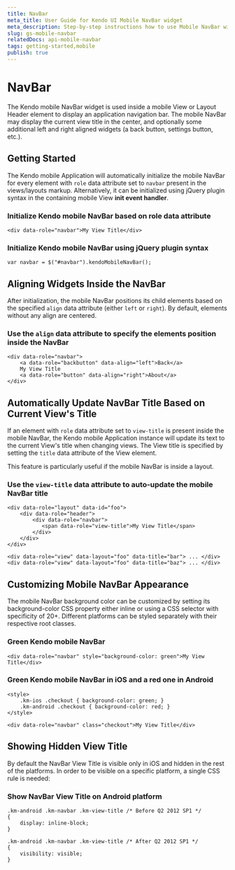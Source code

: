 ```yaml
---
title: NavBar
meta_title: User Guide for Kendo UI Mobile NavBar widget
meta_description: Step-by-step instructions how to use Mobile NavBar widget, align the widgets inside the NavBar and customize Mobile NavBar appearance.
slug: gs-mobile-navbar
relatedDocs: api-mobile-navbar
tags: getting-started,mobile
publish: true
---
```


# NavBar

The Kendo mobile NavBar widget is used inside a mobile View or Layout Header element to display an application navigation bar.
The mobile NavBar may display the current view title in the center, and optionally some additional left and right aligned widgets (a back button, settings button, etc.).

## Getting Started

The Kendo mobile Application will automatically initialize the mobile NavBar for every element with `role` data attribute set to `navbar` present in the views/layouts markup.
Alternatively, it can be initialized using jQuery plugin syntax in the containing mobile View **init event handler**.

### Initialize Kendo mobile NavBar based on role data attribute

    <div data-role="navbar">My View Title</div>

### Initialize Kendo mobile NavBar using jQuery plugin syntax

    var navbar = $("#navbar").kendoMobileNavBar();

## Aligning Widgets Inside the NavBar

After initialization, the mobile NavBar positions its child elements based on the specified `align` data attribute (either `left` or `right`).
By default, elements without any align are centered.

### Use the `align` data attribute to specify the elements position inside the NavBar

    <div data-role="navbar">
        <a data-role="backbutton" data-align="left">Back</a>
        My View Title
        <a data-role="button" data-align="right">About</a>
    </div>

## Automatically Update NavBar Title Based on Current View's Title

If an element with `role` data attribute set to `view-title` is present inside the mobile NavBar,
the Kendo mobile Application instance will update its text to the current View's title when changing views.
The View title is specified by setting the `title` data attribute of the View element.

This feature is particularly useful if the mobile NavBar is inside a layout.

### Use the `view-title` data attribute to auto-update the mobile NavBar title

    <div data-role="layout" data-id="foo">
        <div data-role="header">
            <div data-role="navbar">
               <span data-role="view-title">My View Title</span>
            </div>
        </div>
    </div>

    <div data-role="view" data-layout="foo" data-title="bar"> ... </div>
    <div data-role="view" data-layout="foo" data-title="baz"> ... </div>

## Customizing Mobile NavBar Appearance

The mobile NavBar background color can be customized by setting its background-color CSS property either inline or using a CSS selector with specificity of 20+.
Different platforms can be styled separately with their respective root classes.

### Green Kendo mobile NavBar

    <div data-role="navbar" style="background-color: green">My View Title</div>

### Green Kendo mobile NavBar in iOS and a red one in Android

    <style>
        .km-ios .checkout { background-color: green; }
        .km-android .checkout { background-color: red; }
    </style>

    <div data-role="navbar" class="checkout">My View Title</div>

## Showing Hidden View Title

By default the NavBar View Title is visible only in iOS and hidden in the rest of the platforms. In order to be visible on a specific platform, a single CSS rule is needed:

### Show NavBar View Title on Android platform

    .km-android .km-navbar .km-view-title /* Before Q2 2012 SP1 */
    {
        display: inline-block;
    }

    .km-android .km-navbar .km-view-title /* After Q2 2012 SP1 */
    {
        visibility: visible;
    }
 
